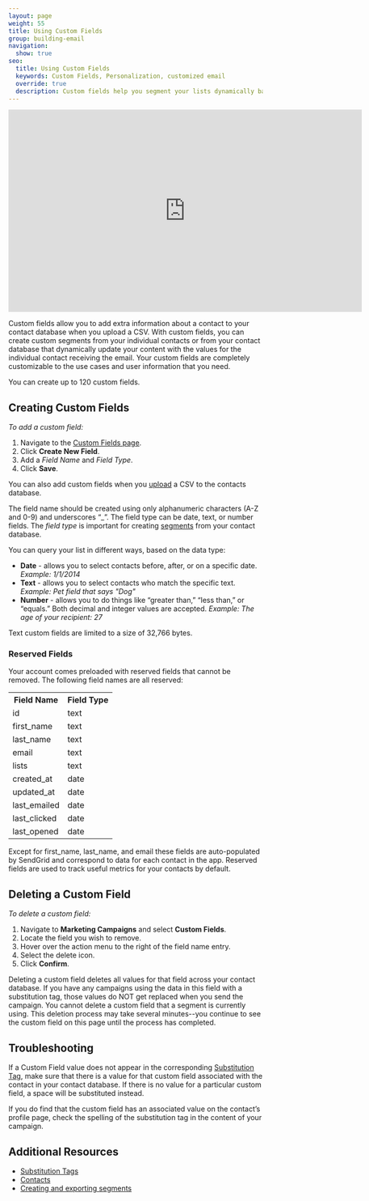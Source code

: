 ```yaml
---
layout: page
weight: 55
title: Using Custom Fields
group: building-email
navigation:
  show: true
seo:
  title: Using Custom Fields
  keywords: Custom Fields, Personalization, customized email
  override: true
  description: Custom fields help you segment your lists dynamically based on your user information.
---
```


<iframe src="https://player.vimeo.com/video/120709155" width="700" height="400" frameborder="0" webkitallowfullscreen mozallowfullscreen allowfullscreen></iframe>

Custom fields allow you to add extra information about a contact to your contact database when you upload a CSV. With custom fields, you can create custom segments from your individual contacts or from your contact database that dynamically update your content with the values for the individual contact receiving the email. Your custom fields are completely customizable to the use cases and user information that you need.

<call-out>

You can create up to 120 custom fields.

</call-out>

## 	Creating Custom Fields

*To add a custom field:*

1. Navigate to the [Custom Fields page]({{site.marketing_campaigns_url}}/custom_fields).
1. Click **Create New Field**.
1. Add a _Field Name_ and _Field Type_.
1. Click **Save**.

You can also add custom fields when you [upload]({{root_url}}/help-support/managing-contacts/adding-contacts/#uploading-a-csv) a CSV to the contacts database.

The field name should be created using only alphanumeric characters (A-Z and 0-9) and underscores “_”. The field type can be date, text, or number fields. The *field type* is important for creating [segments]({{root_url}}/help-support/managing-contacts/segmenting-your-contacts/) from your contact
database.

You can query your list in different ways, based on the data type:

* **Date** - allows you to select contacts before, after, or on a specific date. *Example: 1/1/2014*
* **Text** - allows you to select contacts who match the specific text. *Example: Pet field that says "Dog"*
* **Number** - allows you to do things like “greater than,” “less than,” or “equals.” Both decimal and integer values are accepted. *Example: The age of your recipient: 27*

<call-out type="warning">

Text custom fields are limited to a size of 32,766 bytes.

</call-out>

 ### 	Reserved Fields

Your account comes preloaded with reserved fields that cannot be removed. The following field names are all reserved:

<table class="table">
  <tr><th>Field Name</th><th>Field Type</th></tr>
  <tr><td>id</td><td>text</td></tr>
  <tr><td>first_name</td><td>text</td></tr>
  <tr><td>last_name</td><td>text</td></tr>
  <tr><td>email</td><td>text</td></tr>
  <tr><td>lists</td><td>text</td></tr>
  <tr><td>created_at</td><td>date</td></tr>
  <tr><td>updated_at</td><td>date</td></tr>
  <tr><td>last_emailed</td><td>date</td></tr>
  <tr><td>last_clicked</td><td>date</td></tr>
  <tr><td>last_opened</td><td>date</td></tr>
</table>


Except for first_name, last_name, and email these fields are auto-populated by SendGrid and correspond to data for each contact in the app. Reserved fields are used to track useful metrics for your contacts by default.

## 	Deleting a Custom Field

*To delete a custom field:*

1. Navigate to **Marketing Campaigns** and select **Custom Fields**.
1. Locate the field you wish to remove.
1. Hover over the action menu to the right of the field name entry.
1. Select the delete icon.
1. Click **Confirm**.

<call-out type="warning">

Deleting a custom field deletes all values for that field across your contact database. If you have any campaigns using the data in this field with a substitution tag, those values do NOT get replaced when you send the campaign. You cannot delete a custom field that a segment is currently using. This deletion process may take several minutes--you continue to see the custom field on this page until the process has completed.

</call-out>

## 	Troubleshooting


If a Custom Field value does not appear in the corresponding [Substitution Tag]({{root_url}}/help-support/sending-email/editor/#using-substitution-tags), make sure that there is a value for that custom field associated with the contact in your contact database. If there is no value for a particular custom field, a space will be substituted instead.

If you do find that the custom field has an associated value on the contact’s profile page, check the spelling of the substitution tag in the content of your campaign.


 ## 	Additional Resources
  	
- [Substitution Tags]({{root_url}}/help-support/sending-email/editor/#using-substitution-tags)
- [Contacts]({{root_url}}/help-support/managing-contacts/adding-contacts/)
- [Creating and exporting segments]({{root_url}}/help-support/manging-contacts/segmenting-your-contacts/)
